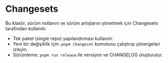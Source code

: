 # Changesets

Bu klasör, sürüm notlarını ve sürüm artışlarını yönetmek için Changesets tarafından kullanılır.

- Tek paket (single repo) yapılandırması kullanılır.
- Yeni bir değişiklik için: `pnpm changeset` komutunu çalıştırıp yönergeleri izleyin.
- Sürümleme: `pnpm run release` ile versiyon ve CHANGELOG oluşturulur.
